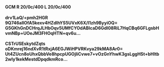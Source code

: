 #### GCM R 20/0c/400 L 20/0c/400
**drv1LaQ/+pmh2HGR**<br/>**9Q746allOfA5kexv4HZdIhYS5UVxK6X/l1zh9ByyiOQ=**<br/>**G5GKhGnDCHrqJLHbOqv5UMfCYOdABIcaD6Gdl08RiL7HqCBq6GFLgsbHvmNBp+UOeJM3FHOqHTN+qv6u...**<br/><br/>
**CSTrUSEskytdZqts**<br/>**oDKmrej16ndXvR1tRxjA6EGJWiHPVRKvya29kMA8Ar0=**<br/>**Ut4ZUcn8oUhxQbbVe8hpcpUGOjliCvwe7+vOzGnYhwK3gsLggHSt+bHltb2wIy1kekMestdDpqdkmRco...**